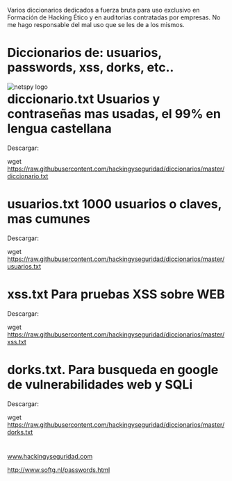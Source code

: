 Varios diccionarios dedicados a fuerza bruta para uso exclusivo en Formación de Hacking Ético y en auditorias contratadas por empresas.
No me hago responsable del mal uso que se les de a los mismos.



# Diccionarios de: usuarios, passwords, xss, dorks, etc..

<img style="float:left" alt="netspy logo" src="https://github.com/hackingyseguridad/diccionarios/blob/master/25pass.png">

# diccionario.txt Usuarios y contraseñas mas usadas, el 99% en lengua castellana 

Descargar:

wget https://raw.githubusercontent.com/hackingyseguridad/diccionarios/master/diccionario.txt

# usuarios.txt  1000 usuarios o claves, mas cumunes

Descargar:

wget https://raw.githubusercontent.com/hackingyseguridad/diccionarios/master/usuarios.txt

# xss.txt Para pruebas XSS sobre WEB

Descargar:

wget https://raw.githubusercontent.com/hackingyseguridad/diccionarios/master/xss.txt

# dorks.txt. Para busqueda en google de vulnerabilidades web y SQLi

Descargar:

wget https://raw.githubusercontent.com/hackingyseguridad/diccionarios/master/dorks.txt
#
#
www.hackingyseguridad.com

http://www.softg.nl/passwords.html
